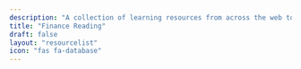 ```yaml
---
description: "A collection of learning resources from across the web to help you skill up while at home"
title: "Finance Reading"
draft: false
layout: "resourcelist"
icon: "fas fa-database"
---
```


